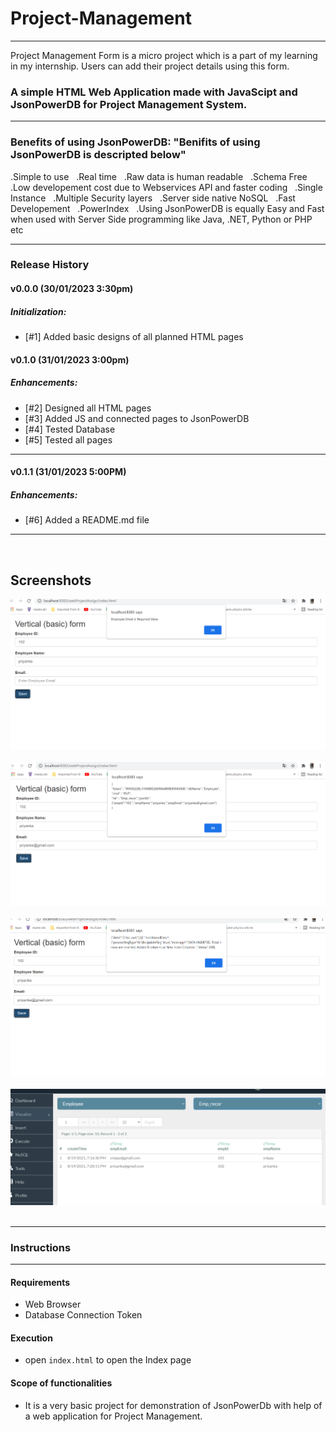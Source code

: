 # Project-Management

---------------------

Project Management Form is a micro project which is a part of my learning in my internship. Users can add their project details using this form.
  ### A simple **HTML Web Application** made with **JavaScipt** and **JsonPowerDB** for **Project Management System**.

----
  
### Benefits of using JsonPowerDB: "Benifits of using JsonPowerDB is descripted below"
   .Simple to use &nbsp;
   .Real time &nbsp;
   .Raw data is human readable &nbsp;
   .Schema Free &nbsp;
   .Low developement cost due to Webservices API and faster coding &nbsp;
   .Single Instance &nbsp;
   .Multiple Security layers &nbsp;
   .Server side native NoSQL &nbsp;
   .Fast Developement &nbsp;
   .PowerIndex &nbsp;
   .Using JsonPowerDB is equally Easy and Fast when used with Server Side programming like Java, .NET, Python or PHP etc&nbsp;
  
  ------
 ### Release History
#### v0.0.0 (30/01/2023 3:30pm)
##### Initialization:
- [#1] Added basic designs of all planned HTML pages

 #### v0.1.0 (31/01/2023 3:00pm)
##### Enhancements:
- [#2] Designed all HTML pages
- [#3] Added JS and connected pages to JsonPowerDB
- [#4] Tested Database
- [#5] Tested all pages
---
#### v0.1.1 (31/01/2023 5:00PM)
##### Enhancements:
- [#6] Added a README.md file

---
&nbsp;&nbsp;

## Screenshots
![Validation](https://github.com/snippy066/assignment/blob/main/projectImage/assign1.png)&nbsp;&nbsp;
![Executation](https://github.com/snippy066/assignment/blob/main/projectImage/assign2.png)&nbsp;&nbsp;
![Result](https://github.com/snippy066/assignment/blob/main/projectImage/assign3.png)&nbsp;&nbsp;
![Database](https://github.com/snippy066/assignment/blob/main/projectImage/assign4.png)&nbsp;&nbsp;


-----
   
  ### Instructions
  _____________________
#### Requirements
  * Web Browser
  * Database Connection Token
  
#### Execution
* open `index.html` to open the Index page

#### Scope of functionalities
* It is a very basic project for demonstration of JsonPowerDb with help of a web application for Project Management. 

